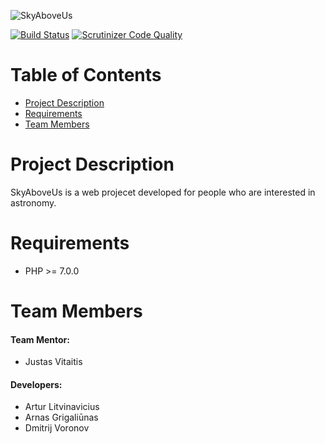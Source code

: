 ![SkyAboveUs](https://s16.postimg.org/fna1mt7px/Logomakr_8k_Hl_Xj.png)

[![Build Status](https://travis-ci.org/nfqakademija/Fuksai.svg?branch=master)](https://travis-ci.org/nfqakademija/Fuksai)
[![Scrutinizer Code Quality](https://scrutinizer-ci.com/g/nfqakademija/Fuksai/badges/quality-score.png?b=master)](https://scrutinizer-ci.com/g/nfqakademija/Fuksai/?branch=master)

# Table of Contents

* [Project Description](#project-description)
* [Requirements](#requirements)
* [Team Members](#team-members)

# <a name="project-description"></a>Project Description

SkyAboveUs is a web projecet developed for people who are interested in astronomy.

# <a name="requirements"></a>Requirements

* PHP >= 7.0.0

# <a name="team-members"></a>Team Members

#### Team Mentor:

* Justas Vitaitis

#### Developers:

* Artur Litvinavicius
* Arnas Grigaliūnas
* Dmitrij Voronov
